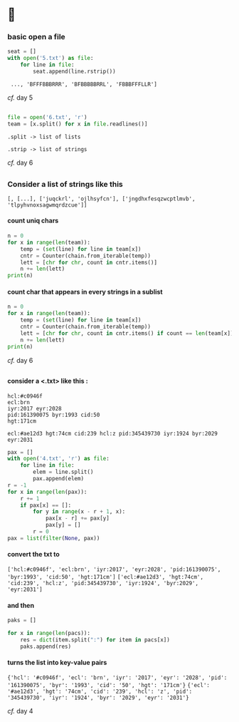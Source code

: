 # 🎄

### basic open a file 
```python
seat = []
with open('5.txt') as file:
    for line in file:
        seat.append(line.rstrip())
```

` ..., 'BFFFBBBRRR', 'BFBBBBBRRL', 'FBBBFFFLLR']`

*cf.* day 5
##
```python
file = open('6.txt', 'r')
team = [x.split() for x in file.readlines()]
```
`.split -> list of lists`

`.strip -> list of strings`

*cf.* day 6
##
### Consider a list of strings like this

`[, [...], ['juqckrl', 'ojlhsyfcn'], ['jngdhxfesqzwcptlmvb', 'tlpyhvnoxsagwmqrdzcue']]`

#### count uniq chars

```python
n = 0
for x in range(len(team)):
    temp = (set(line) for line in team[x])
    cntr = Counter(chain.from_iterable(temp))
    lett = [chr for chr, count in cntr.items()]
    n += len(lett)
print(n)
```

#### count char that appears in every strings in a sublist 

```python
n = 0
for x in range(len(team)):
    temp = (set(line) for line in team[x])
    cntr = Counter(chain.from_iterable(temp))
    lett = [chr for chr, count in cntr.items() if count == len(team[x])]
    n += len(lett)
print(n)
```

*cf.* day 6
##
#### consider a <.txt> like this : 

    hcl:#c0946f
    ecl:brn
    iyr:2017 eyr:2028
    pid:161390075 byr:1993 cid:50
    hgt:171cm

    ecl:#ae12d3 hgt:74cm cid:239 hcl:z pid:345439730 iyr:1924 byr:2029 eyr:2031


```python
pax = []
with open('4.txt', 'r') as file:
    for line in file:
        elem = line.split()
        pax.append(elem)
r = -1
for x in range(len(pax)):
    r += 1
    if pax[x] == []:
        for y in range(x - r + 1, x):
            pax[x - r] += pax[y]
            pax[y] = []
        r = 0
pax = list(filter(None, pax))
```

#### convert the txt to 

`['hcl:#c0946f', 'ecl:brn', 'iyr:2017', 'eyr:2028', 'pid:161390075', 'byr:1993', 'cid:50', 'hgt:171cm']`
`['ecl:#ae12d3', 'hgt:74cm', 'cid:239', 'hcl:z', 'pid:345439730', 'iyr:1924', 'byr:2029', 'eyr:2031']`

#### and then

```python
paks = []

for x in range(len(pacs)):
    res = dict(item.split(":") for item in pacs[x])
    paks.append(res)
```
#### turns the list into key-value pairs

`{'hcl': '#c0946f', 'ecl': 'brn', 'iyr': '2017', 'eyr': '2028', 'pid': '161390075', 'byr': '1993', 'cid': '50', 'hgt': '171cm'}`
`{'ecl': '#ae12d3', 'hgt': '74cm', 'cid': '239', 'hcl': 'z', 'pid': '345439730', 'iyr': '1924', 'byr': '2029', 'eyr': '2031'}`

*cf.* day 4
